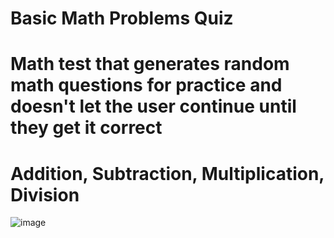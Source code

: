 # Basic Math Problems Quiz
# Math test that generates random math questions for practice and doesn't let the user continue until they get it correct
# Addition, Subtraction, Multiplication, Division


![image](https://github.com/user-attachments/assets/44d2091b-2c6a-4f6b-be27-04d8ec65f4b0)
